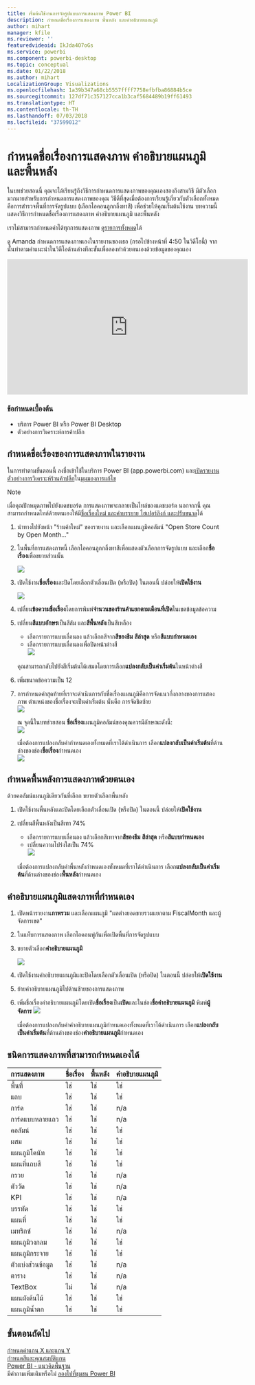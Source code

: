 ```yaml
---
title: เริ่มต้นใช้งานการจัดรูปแบบการแสดงภาพ Power BI
description: กำหนดชื่อเรื่องการแสดงภาพ พื้นหลัง และคำอธิบายแผนภูมิ
author: mihart
manager: kfile
ms.reviewer: ''
featuredvideoid: IkJda4O7oGs
ms.service: powerbi
ms.component: powerbi-desktop
ms.topic: conceptual
ms.date: 01/22/2018
ms.author: mihart
LocalizationGroup: Visualizations
ms.openlocfilehash: 1a39b347a68cb5557ffff7758efbfba86884b5ce
ms.sourcegitcommit: 127df71c357127cca1b3caf5684489b19ff61493
ms.translationtype: HT
ms.contentlocale: th-TH
ms.lasthandoff: 07/03/2018
ms.locfileid: "37599012"
---
```

# <a name="customize-visualization-titles-legends-and-backgrounds"></a>กำหนดชื่อเรื่องการแสดงภาพ คำอธิบายแผนภูมิ และพื้นหลัง
ในบทช่วยสอนนี้ คุณจะได้เรียนรู้ถึงวิธีการกำหนดการแสดงภาพของคุณเองสองถึงสามวิธี   มีตัวเลือกมากมายสำหรับการกำหนดการแสดงภาพของคุณ วิธีดีที่สุดเมื่อต้องการเรียนรู้เกี่ยวกับตัวเลือกทั้งหมดคือการสำรวจพื้นที่การจัดรูปแบบ (เลือกไอคอนลูกกลิ้งทาสี)  เพื่อช่วยให้คุณเริ่มต้นใช้งาน บทความนี้แสดงวิธีการกำหนดชื่อเรื่องการแสดงภาพ คำอธิบายแผนภูมิ และพื้นหลัง  

เราไม่สามารถกำหนดค่าได้ทุกการแสดงภาพ [ดูรายการทั้งหมด](#list)ได้  

ดู Amanda กำหนดการแสดงภาพเองในรายงานของเธอ (กรอไปข้างหน้าที่ 4:50 ในวิดีโอนี้) จากนั้นทำตามคำแนะนำในวิดีโอด้านล่างทีละขั้นเพื่อลองทำด้วยตนเองด้วยข้อมูลของคุณเอง

<iframe width="560" height="315" src="https://www.youtube.com/embed/IkJda4O7oGs" frameborder="0" allowfullscreen></iframe>

### <a name="prerequisites"></a>ข้อกำหนดเบื้องต้น
- บริการ Power BI หรือ Power BI Desktop
- ตัวอย่างการวิเคราะห์การค้าปลีก

## <a name="customize-visualization-titles-in-reports"></a>กำหนดชื่อเรื่องของการแสดงภาพในรายงาน
ในการทำตามขั้นตอนนี้ ลงชื่อเข้าใช้ในบริการ Power BI (app.powerbi.com) และ[เปิดรายงานตัวอย่างการวิเคราะห์ร้านค้าปลีก](sample-datasets.md)ใน[มุมมองการแก้ไข](service-interact-with-a-report-in-editing-view.md)

> [!NOTE]
> เมื่อคุณปักหมุดภาพไปยังแดชบอร์ด การแสดงภาพจะกลายเป็นไทล์ของแดชบอร์ด  นอกจากนี้ คุณสามารถกำหนดไทล์ด้วยตนเองให้มี[ชื่อเรื่องใหม่ และคำบรรยาย ไฮเปอร์ลิงก์ และปรับขนาด](service-dashboard-edit-tile.md)ได้
> 
> 

1. นำทางไปยังหน้า "ร้านค้าใหม่" ของรายงาน และเลือกแผนภูมิคอลัมน์ "Open Store Count by Open Month..."
2. ในพื้นที่การแสดงภาพนี้ เลือกไอคอนลูกกลิ้งทาสีเพื่อแสดงตัวเลือกการจัดรูปแบบ  และเลือก**ชื่อเรื่อง**เพื่อขยายส่วนนั้น  

   ![](media/power-bi-visualization-customize-title-background-and-legend/power-bi-formatting-menu.png)
3. เปิดใช้งาน**ชื่อเรื่อง**และปิดโดยเลือกตัวเลื่อนเปิด (หรือปิด) ในตอนนี้ ปล่อยให้**เปิดใช้งาน**  

   ![](media/power-bi-visualization-customize-title-background-and-legend/onoffslider.png)
4. เปลี่ยน**ข้อความชื่อเรื่อง**โดยการพิมพ์**จำนวนของร้านค้าแยกตามเดือนที่เปิด**ในเขตข้อมูลข้อความ  
5. เปลี่ยน**สีแบบอักษร**เป็นสีส้ม และ**สีพื้นหลัง**เป็นสีเหลือง

   * เลือกรายการแบบเลื่อนลง แล้วเลือกสีจาก**สีของธีม** **สีล่าสุด** หรือ**สีแบบกำหนดเอง**
   * เลือกรายการแบบเลื่อนลงเพื่อปิดหน้าต่างสี  
     ![](media/power-bi-visualization-customize-title-background-and-legend/customizecolorpicker.png)

   คุณสามารถกลับไปยังสีเริ่มต้นได้เสมอโดยการเลือก**แปลงกลับเป็นค่าเริ่มต้น**ในหน้าต่างสี
6. เพิ่มขนาดข้อความเป็น 12
7. การกำหนดค่าสุดท้ายที่เราจะดำเนินการกับชื่อเรื่องแผนภูมิคือการจัดแนวกึ่งกลางของการแสดงภาพ ตำแหน่งของชื่อเรื่องจะเป็นค่าเริ่มต้น นั่นคือ การจัดชิดซ้าย  
   ![](media/power-bi-visualization-customize-title-background-and-legend/customizealign.png)

    ณ จุดนี้ในบทช่วยสอน **ชื่อเรื่อง**แผนภูมิคอลัมน์ของคุณควรมีลักษณะดังนี้:  
    ![](media/power-bi-visualization-customize-title-background-and-legend/tutorialprogress1.png)

    เมื่อต้องการแปลงกลับค่ากำหนดเองทั้งหมดที่เราได้ดำเนินการ เลือก**แปลงกลับเป็นค่าเริ่มต้น**ที่ด้านล่างของช่อง**ชื่อเรื่อง**กำหนดเอง  
    ![](media/power-bi-visualization-customize-title-background-and-legend/revertall.png)

## <a name="customize-visualization-backgrounds"></a>กำหนดพื้นหลังการแสดงภาพด้วยตนเอง
ด้วยคอลัมน์แผนภูมิเดียวกันที่เลือก ขยายตัวเลือกพื้นหลัง

1. เปิดใช้งานพื้นหลังและปิดโดยเลือกตัวเลื่อนเปิด (หรือปิด) ในตอนนี้ ปล่อยให้**เปิดใช้งาน**
2. เปลี่ยนสีพื้นหลังเป็นสีเทา 74%

   * เลือกรายการแบบเลื่อนลง แล้วเลือกสีเทาจาก**สีของธีม** **สีล่าสุด** หรือ**สีแบบกำหนดเอง**
   * เปลี่ยนความโปร่งใสเป็น 74%   
     ![](media/power-bi-visualization-customize-title-background-and-legend/power-bi-customize-background.png)

   เมื่อต้องการแปลงกลับค่าพื้นหลังกำหนดเองทั้งหมดที่เราได้ดำเนินการ เลือก**แปลงกลับเป็นค่าเริ่มต้น**ที่ด้านล่างของช่อง**พื้นหลัง**กำหนดเอง

## <a name="customize-visualization-legends"></a>คำอธิบายแผนภูมิแสดงภาพที่กำหนดเอง
1. เปิดหน้ารายงาน**ภาพรวม** และเลือกแผนภูมิ "ผลต่างยอดขายรวมแยกตาม FiscalMonth และผู้จัดการเขต"
2. ในแท็บการแสดงภาพ เลือกไอคอนพู่กันเพื่อเปิดพื้นที่การจัดรูปแบบ  
3. ขยายตัวเลือก**คำอธิบายแผนภูมิ**

      ![](media/power-bi-visualization-customize-title-background-and-legend/legend.png)
4. เปิดใช้งานคำอธิบายแผนภูมิและปิดโดยเลือกตัวเลื่อนเปิด (หรือปิด) ในตอนนี้ ปล่อยให้**เปิดใช้งาน**
5. ย้ายคำอธิบายแผนภูมิไปด้านซ้ายของการแสดงภาพ    
6. เพิ่มชื่อเรื่องคำอธิบายแผนภูมิโดยเปิด**ชื่อเรื่อง**เป็น**เปิด**และในช่อง**ชื่อคำอธิบายแผนภูมิ** พิมพ์**ผู้จัดการ**
   ![](media/power-bi-visualization-customize-title-background-and-legend/legend-move.png)

   เมื่อต้องการแปลงกลับค่าคำอธิบายแผนภูมิกำหนดเองทั้งหมดที่เราได้ดำเนินการ เลือก**แปลงกลับเป็นค่าเริ่มต้น**ที่ด้านล่างของช่อง**คำอธิบายแผนภูมิ**กำหนดเอง

<a name="list"></a>

## <a name="visualization-types-that-can-be-customized"></a>ชนิดการแสดงภาพที่สามารถกำหนดเองได้

| การแสดงภาพ | ชื่อเรื่อง | พื้นหลัง | คำอธิบายแผนภูมิ |
|:--- |:--- |:--- |:--- |
| พื้นที่ |ใช่ |ใช่ |ใช่ |
| แถบ |ใช่ |ใช่ |ใช่ |
| การ์ด |ใช่ |ใช่ |n/a |
| การ์ดแบบหลายแถว |ใช่ |ใช่ |n/a |
| คอลัมน์ |ใช่ |ใช่ |ใช่ |
| ผสม |ใช่ |ใช่ |ใช่ |
| แผนภูมิโดนัท |ใช่ |ใช่ |ใช่ |
| แผนที่แถบสี |ใช่ |ใช่ |ใช่ |
| กรวย |ใช่ |ใช่ |n/a |
| ตัววัด |ใช่ |ใช่ |n/a |
| KPI |ใช่ |ใช่ |n/a |
| บรรทัด |ใช่ |ใช่ |ใช่ |
| แผนที่ |ใช่ |ใช่ |ใช่ |
| เมทริกซ์ |ใช่ |ใช่ |n/a |
| แผนภูมิวงกลม |ใช่ |ใช่ |ใช่ |
| แผนภูมิกระจาย |ใช่ |ใช่ |ใช่ |
| ตัวแบ่งส่วนข้อมูล |ใช่ |ใช่ |n/a |
| ตาราง |ใช่ |ใช่ |n/a |
| TextBox |ไม่ |ใช่ |n/a |
| แผนผังต้นไม้ |ใช่ |ใช่ |ใช่ |
| แผนภูมิน้ำตก |ใช่ |ใช่ |ใช่ |

## <a name="next-steps"></a>ขั้นตอนถัดไป
[กำหนดค่าแกน X และแกน Y](power-bi-visualization-customize-x-axis-and-y-axis.md)  
[กำหนดสีและคุณสมบัติแกน](service-getting-started-with-color-formatting-and-axis-properties.md)  
[Power BI - แนวคิดพื้นฐาน](service-basic-concepts.md)  
มีคำถามเพิ่มเติมหรือไม่ [ลองไปที่ชุมชน Power BI](http://community.powerbi.com/)

